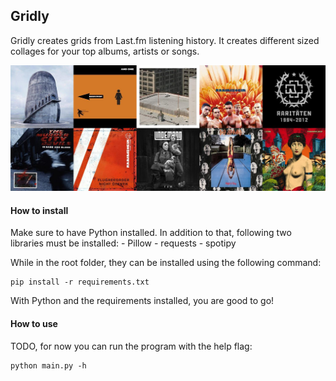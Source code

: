 ## Gridly
Gridly creates grids from Last.fm listening history. It creates different sized collages for your top albums, artists or songs.

![alt text](./examples/Album.jpeg)

#### How to install
Make sure to have Python installed. In addition to that, following two libraries must be installed:
    - Pillow
    - requests
    - spotipy

While in the root folder, they can be installed using the following command:

    pip install -r requirements.txt

With Python and the requirements installed, you are good to go!

#### How to use
TODO, for now you can run the program with the help flag:

    python main.py -h
